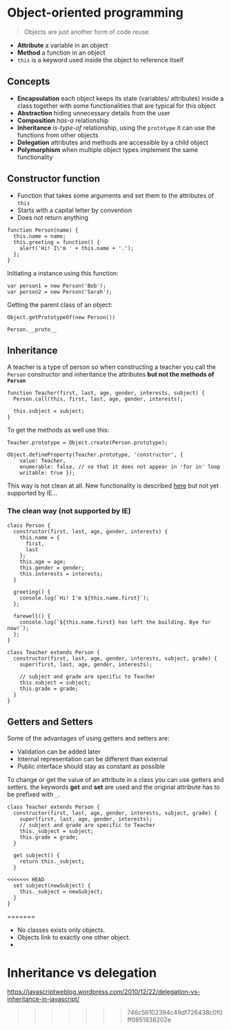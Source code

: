 Object-oriented programming
========================================================

> Objects are just another form of code reuse

- **Attribute** a variable in an object
- **Method** a function in an object
- `this` is a keyword used inside the object to reference itself

## Concepts

- **Encapsulation** each object keeps its state (variables/ attributes) inside a class together with some functionalities that are typical for this object
- **Abstraction** hiding unnecessary details from the user
- **Composition** *has-a* relationship
- **Inheritance** *is-type-of* relationship, using the `prototype` it can use the functions from other objects
- **Delegation** attributes and methods are accessible by a child object
- **Polymorphism** when multiple object types implement the same functionality

## Constructor function

- Function that takes some arguments and set them to the attributes of `this`
- Starts with a capital letter by convention
- Does not return anything

```
function Person(name) {
  this.name = name;
  this.greeting = function() {
    alert('Hi! I\'m ' + this.name + '.');
  };
}
```

Initiating a instance using this function:

```
var person1 = new Person('Bob');
var person2 = new Person('Sarah');
```

Getting the parent class of an object:

```
Object.getPrototypeOf(new Person())

Person.__proto__
```

## Inheritance

A teacher is a type of person so when constructing a teacher you call the `Person` constructor and inheritance the attributes **but not the methods of `Person`**

```
function Teacher(first, last, age, gender, interests, subject) {
  Person.call(this, first, last, age, gender, interests);

  this.subject = subject;
}
```

To get the methods as well use this:

```
Teacher.prototype = Object.create(Person.prototype);

Object.defineProperty(Teacher.prototype, 'constructor', { 
    value: Teacher, 
    enumerable: false, // so that it does not appear in 'for in' loop
    writable: true });
```

This way is not clean at all. New functionality is described [here](https://developer.mozilla.org/en-US/docs/Web/JavaScript/Reference/Classes) but not yet supported by IE...

### The clean way (not supported by IE)

```
class Person {
  constructor(first, last, age, gender, interests) {
    this.name = {
      first,
      last
    };
    this.age = age;
    this.gender = gender;
    this.interests = interests;
  }

  greeting() {
    console.log(`Hi! I'm ${this.name.first}`);
  };

  farewell() {
    console.log(`${this.name.first} has left the building. Bye for now!`);
  };
}

class Teacher extends Person {
  constructor(first, last, age, gender, interests, subject, grade) {
    super(first, last, age, gender, interests);

    // subject and grade are specific to Teacher
    this.subject = subject;
    this.grade = grade;
  }
}
```

## Getters and Setters

Some of the advantages of using getters and setters are:
 - Validation can be added later
 - Internal representation can be different than external
 - Public interface should stay as constant as possible

To change or get the value of an attribute in a class you can use getters and setters. the keywords **get** and **set** are used and the original attribute has to be prefixed with `_`.

```
class Teacher extends Person {
  constructor(first, last, age, gender, interests, subject, grade) {
    super(first, last, age, gender, interests);
    // subject and grade are specific to Teacher
    this._subject = subject;
    this.grade = grade;
  }

  get subject() {
    return this._subject;
  }

<<<<<<< HEAD
  set subject(newSubject) {
    this._subject = newSubject;
  }
}
```
=======
- No classes exists only objects.
- Objects link to exactly one other object.
- 

Inheritance vs delegation
========================================================

https://javascriptweblog.wordpress.com/2010/12/22/delegation-vs-inheritance-in-javascript/
>>>>>>> 746c56102394c49df726438c0f0ff0851838202e
